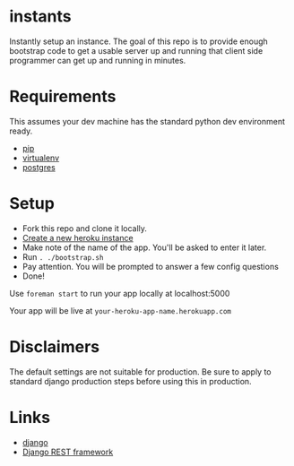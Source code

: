 instants
========

Instantly setup an instance. The goal of this repo is to provide enough bootstrap code to get a usable server up and running that client side programmer can get up and running in minutes.

# Requirements
This assumes your dev machine has the standard python dev environment ready.

* [pip](http://pip.readthedocs.org/en/latest/installing.html)
* [virtualenv](http://virtualenv.readthedocs.org/en/latest/virtualenv.html#installation)
* [postgres](http://postgresapp.com)

# Setup
* Fork this repo and clone it locally.
* [Create a new heroku instance](https://dashboard-next.heroku.com/new)
* Make note of the name of the app. You'll be asked to enter it later.
* Run `. ./bootstrap.sh`
* Pay attention. You will be prompted to answer a few config questions
* Done!

Use `foreman start` to run your app locally at localhost:5000

Your app will be live at `your-heroku-app-name.herokuapp.com`

# Disclaimers
The default settings are not suitable for production. Be sure to apply to standard django production steps before using this in production.

# Links
* [django](https://docs.djangoproject.com/en/1.7/)
* [Django REST framework](http://www.django-rest-framework.org)
